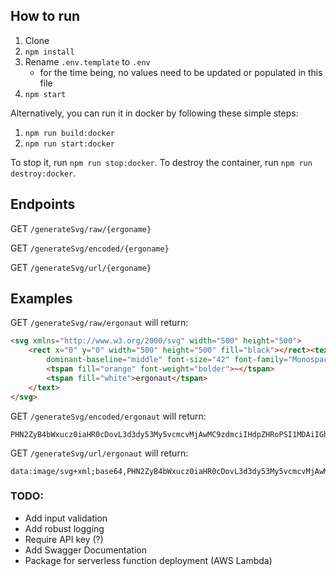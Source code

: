 ## How to run
1. Clone
1. `npm install`
1. Rename `.env.template` to `.env`
    - for the time being, no values need to be updated or populated in this file
1.  `npm start`

Alternatively, you can run it in docker by following these simple steps:
1. `npm run build:docker`
1. `npm run start:docker`

To stop it, run `npm run stop:docker`. To destroy the container, run `npm run destroy:docker`.

## Endpoints

GET `/generateSvg/raw/{ergoname}`

GET `/generateSvg/encoded/{ergoname}`

GET `/generateSvg/url/{ergoname}`

## Examples

GET `/generateSvg/raw/ergonaut` will return:

```html
<svg xmlns="http://www.w3.org/2000/svg" width="500" height="500">
	<rect x="0" y="0" width="500" height="500" fill="black"></rect><text x="50%" y="50%" text-anchor="middle"
		dominant-baseline="middle" font-size="42" font-family="Monospace">
		<tspan fill="orange" font-weight="bolder">~</tspan>
		<tspan fill="white">ergonaut</tspan>
	</text>
</svg>
```

GET `/generateSvg/encoded/ergonaut` will return:
```
PHN2ZyB4bWxucz0iaHR0cDovL3d3dy53My5vcmcvMjAwMC9zdmciIHdpZHRoPSI1MDAiIGhlaWdodD0iNTAwIj48cmVjdCB4PSIwIiB5PSIwIiB3aWR0aD0iNTAwIiBoZWlnaHQ9IjUwMCIgZmlsbD0iYmxhY2siPjwvcmVjdD48dGV4dCB4PSI1MCUiIHk9IjUwJSIgdGV4dC1hbmNob3I9Im1pZGRsZSIgZG9taW5hbnQtYmFzZWxpbmU9Im1pZGRsZSIgZm9udC1zaXplPSI0MiIgZm9udC1mYW1pbHk9Ik1vbm9zcGFjZSI+PHRzcGFuIGZpbGw9Im9yYW5nZSIgZm9udC13ZWlnaHQ9ImJvbGRlciI+fjwvdHNwYW4+PHRzcGFuIGZpbGw9IndoaXRlIj5lcmdvbmF1dDwvdHNwYW4+PC90ZXh0Pjwvc3ZnPg==
```

GET `/generateSvg/url/ergonaut` will return:
```
data:image/svg+xml;base64,PHN2ZyB4bWxucz0iaHR0cDovL3d3dy53My5vcmcvMjAwMC9zdmciIHdpZHRoPSI1MDAiIGhlaWdodD0iNTAwIj48cmVjdCB4PSIwIiB5PSIwIiB3aWR0aD0iNTAwIiBoZWlnaHQ9IjUwMCIgZmlsbD0iYmxhY2siPjwvcmVjdD48dGV4dCB4PSI1MCUiIHk9IjUwJSIgdGV4dC1hbmNob3I9Im1pZGRsZSIgZG9taW5hbnQtYmFzZWxpbmU9Im1pZGRsZSIgZm9udC1zaXplPSI0MiIgZm9udC1mYW1pbHk9Ik1vbm9zcGFjZSI+PHRzcGFuIGZpbGw9Im9yYW5nZSIgZm9udC13ZWlnaHQ9ImJvbGRlciI+fjwvdHNwYW4+PHRzcGFuIGZpbGw9IndoaXRlIj5lcmdvbmF1dDwvdHNwYW4+PC90ZXh0Pjwvc3ZnPg==
```


### TODO:
- Add input validation
- Add robust logging
- Require API key (?)
- Add Swagger Documentation
- Package for serverless function deployment (AWS Lambda)
